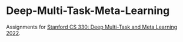 # Deep-Multi-Task-Meta-Learning
Assignments for [Stanford CS 330: Deep Multi-Task and Meta Learning 2022](https://cs330.stanford.edu).
